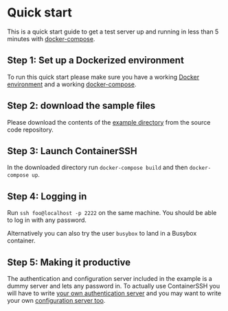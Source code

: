 <h1>Quick start</h1>

This is a quick start guide to get a test server up and running in less than 5 minutes with [docker-compose](https://docs.docker.com/compose/).

## Step 1: Set up a Dockerized environment

To run this quick start please make sure you have a working [Docker environment](https://docs.docker.com/get-docker/)
and a working [docker-compose](https://docs.docker.com/compose/).

## Step 2: download the sample files

Please download the contents of the [example directory](https://github.com/janoszen/containerssh/tree/stable/example)
from the source code repository.

## Step 3: Launch ContainerSSH

In the downloaded directory run `docker-compose build` and then `docker-compose up`.

## Step 4: Logging in

Run `ssh foo@localhost -p 2222` on the same machine. You should be able to log in with any password.

Alternatively you can also try the user `busybox` to land in a Busybox container.

## Step 5: Making it productive

The authentication and configuration server included in the example is a dummy server and lets any password in. To
actually use ContainerSSH you will have to write [your own authentication server](authserver.md) and you may want to
write your own [configuration server too](configserver.md).
